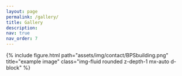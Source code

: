 ```yaml
---
layout: page
permalink: /gallery/
title: Gallery
description:
nav: true
nav_order: 7
---
```

<div class="row">
    <div class="col-sm mt-3 mt-md-0">
        {% include figure.html path="assets/img/contact/BPSbuilding.png" title="example image" class="img-fluid rounded z-depth-1 mx-auto d-block" %}
    </div>
</div>

